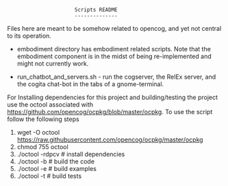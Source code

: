 

                          Scripts README
                          --------------

Files here are meant to be somehow related to opencog, and yet not
central to its operation.

 * embodiment directory has embodiment related scripts. Note that the
   embodiment component is in the midst of being re-implemented and
   might not currently work.

 * run_chatbot_and_servers.sh - run the cogserver, the RelEx server, and the
   cogita chat-bot in the tabs of a gnome-terminal.


For Installing dependencies for this project and building/testing the project
use the octool associated with https://github.com/opencog/ocpkg/blob/master/ocpkg.
To use the script follow the following steps

1. wget -O octool https://raw.githubusercontent.com/opencog/ocpkg/master/ocpkg
2. chmod 755 octool
3. ./octool -rdpcv     # install dependencies
4. ./octool -b        # build the code
5. ./octool -e        # build examples
6. ./octool -t        # build tests
